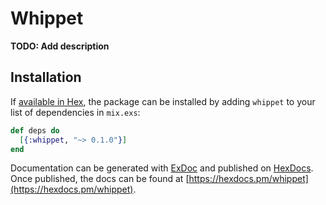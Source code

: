 # Whippet

**TODO: Add description**

## Installation

If [available in Hex](https://hex.pm/docs/publish), the package can be installed
by adding `whippet` to your list of dependencies in `mix.exs`:

```elixir
def deps do
  [{:whippet, "~> 0.1.0"}]
end
```

Documentation can be generated with [ExDoc](https://github.com/elixir-lang/ex_doc)
and published on [HexDocs](https://hexdocs.pm). Once published, the docs can
be found at [https://hexdocs.pm/whippet](https://hexdocs.pm/whippet).

